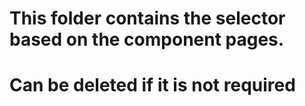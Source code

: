 # This folder contains the selector based on the component pages.
# Can be deleted if it is not required